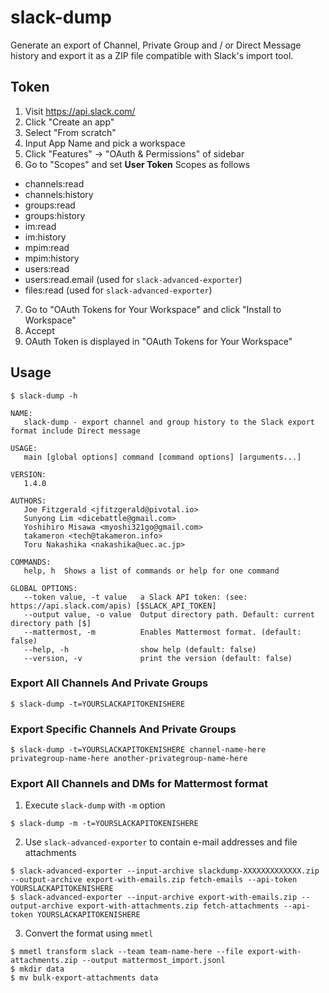# slack-dump
Generate an export of Channel, Private Group and / or Direct Message history and export it as a ZIP file compatible with Slack's import tool.

## Token

1. Visit https://api.slack.com/
2. Click "Create an app"
3. Select "From scratch"
4. Input App Name and pick a workspace
5. Click "Features" → "OAuth & Permissions" of sidebar
6. Go to "Scopes" and set **User Token** Scopes as follows

* channels:read
* channels:history
* groups:read
* groups:history
* im:read
* im:history
* mpim:read
* mpim:history
* users:read
* users:read.email (used for `slack-advanced-exporter`)
* files:read (used for `slack-advanced-exporter`)

7. Go to "OAuth Tokens for Your Workspace" and click "Install to Workspace"
8. Accept
9. OAuth Token is displayed in "OAuth Tokens for Your Workspace"

## Usage

```
$ slack-dump -h

NAME:
   slack-dump - export channel and group history to the Slack export format include Direct message

USAGE:
   main [global options] command [command options] [arguments...]

VERSION:
   1.4.0

AUTHORS:
   Joe Fitzgerald <jfitzgerald@pivotal.io>
   Sunyong Lim <dicebattle@gmail.com>
   Yoshihiro Misawa <myoshi321go@gmail.com>
   takameron <tech@takameron.info>
   Toru Nakashika <nakashika@uec.ac.jp>

COMMANDS:
   help, h  Shows a list of commands or help for one command

GLOBAL OPTIONS:
   --token value, -t value   a Slack API token: (see: https://api.slack.com/apis) [$SLACK_API_TOKEN]
   --output value, -o value  Output directory path. Default: current directory path [$]
   --mattermost, -m          Enables Mattermost format. (default: false)
   --help, -h                show help (default: false)
   --version, -v             print the version (default: false)

```

### Export All Channels And Private Groups

```
$ slack-dump -t=YOURSLACKAPITOKENISHERE
```

### Export Specific Channels And Private Groups

```
$ slack-dump -t=YOURSLACKAPITOKENISHERE channel-name-here privategroup-name-here another-privategroup-name-here
```

### Export All Channels and DMs for Mattermost format
1. Execute `slack-dump` with `-m` option
```
$ slack-dump -m -t=YOURSLACKAPITOKENISHERE
```
2. Use `slack-advanced-exporter` to contain e-mail addresses and file attachments
```
$ slack-advanced-exporter --input-archive slackdump-XXXXXXXXXXXXX.zip --output-archive export-with-emails.zip fetch-emails --api-token YOURSLACKAPITOKENISHERE
$ slack-advanced-exporter --input-archive export-with-emails.zip --output-archive export-with-attachments.zip fetch-attachments --api-token YOURSLACKAPITOKENISHERE
```
3. Convert the format using `mmetl`
```
$ mmetl transform slack --team team-name-here --file export-with-attachments.zip --output mattermost_import.jsonl
$ mkdir data
$ mv bulk-export-attachments data
```

